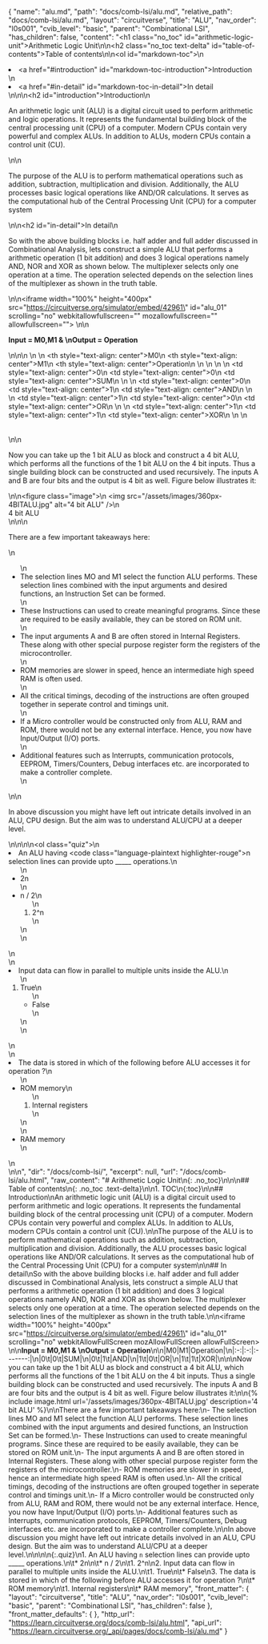 {
  "name": "alu.md",
  "path": "docs/comb-lsi/alu.md",
  "relative_path": "docs/comb-lsi/alu.md",
  "layout": "circuitverse",
  "title": "ALU",
  "nav_order": "l0s001",
  "cvib_level": "basic",
  "parent": "Combinational LSI",
  "has_children": false,
  "content": "<h1 class=\"no_toc\" id=\"arithmetic-logic-unit\">Arithmetic Logic Unit</h1>\n\n<h2 class=\"no_toc text-delta\" id=\"table-of-contents\">Table of contents</h2>\n\n<ol id=\"markdown-toc\">\n  <li><a href=\"#introduction\" id=\"markdown-toc-introduction\">Introduction</a></li>\n  <li><a href=\"#in-detail\" id=\"markdown-toc-in-detail\">In detail</a></li>\n</ol>\n\n<h2 id=\"introduction\">Introduction</h2>\n<p>An arithmetic logic unit (ALU) is a digital circuit used to perform arithmetic and logic operations. It represents the fundamental building block of the central processing unit (CPU) of a computer. Modern CPUs contain very powerful and complex ALUs. In addition to ALUs, modern CPUs contain a control unit (CU).</p>\n\n<p>The purpose of the ALU is to perform mathematical operations such as addition, subtraction, multiplication and division. Additionally, the ALU processes basic logical operations like AND/OR calculations. It serves as the computational hub of the Central Processing Unit (CPU) for a computer system</p>\n\n<h2 id=\"in-detail\">In detail</h2>\n<p>So with the above building blocks i.e. half adder and full adder discussed in Combinational Analysis, lets construct a simple ALU that performs a arithmetic operation (1 bit addition) and does 3 logical operations namely AND, NOR and XOR as shown below. The multiplexer selects only one operation at a time. The operation selected depends on the selection lines of the multiplexer as shown in the truth table.</p>\n\n<iframe width=\"100%\" height=\"400px\" src=\"https://circuitverse.org/simulator/embed/42961\" id=\"alu_01\" scrolling=\"no\" webkitallowfullscreen=\"\" mozallowfullscreen=\"\" allowfullscreen=\"\"> </iframe>\n\n<p><strong>Input = M0,M1 &amp; \nOutput = Operation</strong></p>\n\n<table>\n  <thead>\n    <tr>\n      <th style=\"text-align: center\">M0</th>\n      <th style=\"text-align: center\">M1</th>\n      <th style=\"text-align: center\">Operation</th>\n    </tr>\n  </thead>\n  <tbody>\n    <tr>\n      <td style=\"text-align: center\">0</td>\n      <td style=\"text-align: center\">0</td>\n      <td style=\"text-align: center\">SUM</td>\n    </tr>\n    <tr>\n      <td style=\"text-align: center\">0</td>\n      <td style=\"text-align: center\">1</td>\n      <td style=\"text-align: center\">AND</td>\n    </tr>\n    <tr>\n      <td style=\"text-align: center\">1</td>\n      <td style=\"text-align: center\">0</td>\n      <td style=\"text-align: center\">OR</td>\n    </tr>\n    <tr>\n      <td style=\"text-align: center\">1</td>\n      <td style=\"text-align: center\">1</td>\n      <td style=\"text-align: center\">XOR</td>\n    </tr>\n  </tbody>\n</table>\n\n<p>Now you can take up the 1 bit ALU as block and construct a 4 bit ALU, which performs all the functions of the 1 bit ALU on the 4 bit inputs. Thus a single building block can be constructed and used recursively. The inputs A and B are four bits and the output is 4 bit as well. Figure below illustrates it:</p>\n\n<figure class=\"image\">\n  <img src=\"/assets/images/360px-4BITALU.jpg\" alt=\"4 bit ALU\" />\n  <figcaption>4 bit ALU</figcaption>\n</figure>\n\n<p>There are a few important takeaways here:</p>\n<ul>\n  <li>The selection lines MO and M1 select the function ALU performs. These selection lines combined with the input arguments and desired functions, an Instruction Set can be formed.</li>\n  <li>These Instructions can used to create meaningful programs. Since these are required to be easily available, they can be stored on ROM unit.</li>\n  <li>The input arguments A and B are often stored in Internal Registers. These along with other special purpose register form the registers of the microcontroller.</li>\n  <li>ROM memories are slower in speed, hence an intermediate high speed RAM is often used.</li>\n  <li>All the critical timings, decoding of the instructions are often grouped together in seperate control and timings unit.</li>\n  <li>If a Micro controller would be constructed only from ALU, RAM and ROM, there would not be any external interface. Hence, you now have Input/Output (I/O) ports.</li>\n  <li>Additional features such as Interrupts, communication protocols, EEPROM, Timers/Counters, Debug interfaces etc. are incorporated to make a controller complete.</li>\n</ul>\n\n<p>In above discussion you might have left out intricate details involved in an ALU, CPU design. But the aim was to understand ALU/CPU at a deeper level.</p>\n\n<style>\nimg{\n    max-width:50%;\n}\n</style>\n\n<ol class=\"quiz\">\n  <li>An ALU having <code class=\"language-plaintext highlighter-rouge\">n</code> selection lines can provide upto _____ operations.\n    <ul>\n      <li>2n</li>\n      <li>n / 2\n        <ol>\n          <li>2^n</li>\n        </ol>\n      </li>\n    </ul>\n  </li>\n  <li>Input data can flow in parallel to multiple units inside the ALU.\n    <ol>\n      <li>True\n        <ul>\n          <li>False</li>\n        </ul>\n      </li>\n    </ol>\n  </li>\n  <li>The data is stored in which of the following before ALU accesses it for operation ?\n    <ul>\n      <li>ROM memory\n        <ol>\n          <li>Internal registers</li>\n        </ol>\n      </li>\n      <li>RAM memory</li>\n    </ul>\n  </li>\n</ol>\n",
  "dir": "/docs/comb-lsi/",
  "excerpt": null,
  "url": "/docs/comb-lsi/alu.html",
  "raw_content": "# Arithmetic Logic Unit\n{: .no_toc}\n\n\n## Table of contents\n{: .no_toc .text-delta}\n\n1. TOC\n{:toc}\n\n## Introduction\nAn arithmetic logic unit (ALU) is a digital circuit used to perform arithmetic and logic operations. It represents the fundamental building block of the central processing unit (CPU) of a computer. Modern CPUs contain very powerful and complex ALUs. In addition to ALUs, modern CPUs contain a control unit (CU).\n\nThe purpose of the ALU is to perform mathematical operations such as addition, subtraction, multiplication and division. Additionally, the ALU processes basic logical operations like AND/OR calculations. It serves as the computational hub of the Central Processing Unit (CPU) for a computer system\n\n## In detail\nSo with the above building blocks i.e. half adder and full adder discussed in Combinational Analysis, lets construct a simple ALU that performs a arithmetic operation (1 bit addition) and does 3 logical operations namely AND, NOR and XOR as shown below. The multiplexer selects only one operation at a time. The operation selected depends on the selection lines of the multiplexer as shown in the truth table.\n\n<iframe width=\"100%\" height=\"400px\" src=\"https://circuitverse.org/simulator/embed/42961\" id=\"alu_01\" scrolling=\"no\" webkitAllowFullScreen mozAllowFullScreen allowFullScreen> </iframe>\n\n**Input = M0,M1 & \nOutput = Operation**\n\n|M0|M1|Operation|\n|:-:|:-:|:-------:|\n|0\t|0\t|SUM|\n|0\t|1\t|AND|\n|1\t|0\t|OR|\n|1\t|1\t|XOR|\n\n\nNow you can take up the 1 bit ALU as block and construct a 4 bit ALU, which performs all the functions of the 1 bit ALU on the 4 bit inputs. Thus a single building block can be constructed and used recursively. The inputs A and B are four bits and the output is 4 bit as well. Figure below illustrates it:\n\n{% include image.html url='/assets/images/360px-4BITALU.jpg' description='4 bit ALU' %}\n\nThere are a few important takeaways here:\n- The selection lines MO and M1 select the function ALU performs. These selection lines combined with the input arguments and desired functions, an Instruction Set can be formed.\n- These Instructions can used to create meaningful programs. Since these are required to be easily available, they can be stored on ROM unit.\n- The input arguments A and B are often stored in Internal Registers. These along with other special purpose register form the registers of the microcontroller.\n- ROM memories are slower in speed, hence an intermediate high speed RAM is often used.\n- All the critical timings, decoding of the instructions are often grouped together in seperate control and timings unit.\n- If a Micro controller would be constructed only from ALU, RAM and ROM, there would not be any external interface. Hence, you now have Input/Output (I/O) ports.\n- Additional features such as Interrupts, communication protocols, EEPROM, Timers/Counters, Debug interfaces etc. are incorporated to make a controller complete.\n\nIn above discussion you might have left out intricate details involved in an ALU, CPU design. But the aim was to understand ALU/CPU at a deeper level.\n\n<style>\nimg{\n    max-width:50%;\n}\n</style>\n\n{:.quiz}\n1. An ALU having `n` selection lines can provide upto _____ operations.\n\t* 2n\n\t* n / 2\n\t1. 2^n\n2. Input data can flow in parallel to multiple units inside the ALU.\n\t1. True\n\t* False\n3. The data is stored in which of the following before ALU accesses it for operation ?\n\t* ROM memory\n\t1. Internal registers\n\t* RAM memory",
  "front_matter": {
    "layout": "circuitverse",
    "title": "ALU",
    "nav_order": "l0s001",
    "cvib_level": "basic",
    "parent": "Combinational LSI",
    "has_children": false
  },
  "front_matter_defaults": {
  },
  "http_url": "https://learn.circuitverse.org/docs/comb-lsi/alu.html",
  "api_url": "https://learn.circuitverse.org/_api/pages/docs/comb-lsi/alu.md"
}